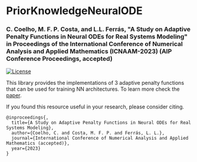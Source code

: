 # PriorKnowledgeNeuralODE

### C. Coelho, M. F. P. Costa, and L.L. Ferrás, "A Study on Adaptive Penalty Functions in Neural ODEs for Real Systems Modeling" in Proceedings of the International Conference of Numerical Analysis and Applied Mathematics (ICNAAM-2023) (AIP Conference Proceedings, accepted)

[![License](https://img.shields.io/github/license/lululxvi/deepxde)](https://github.com/lululxvi/deepxde/blob/master/LICENSE)

This library provides the implementations of 3 adaptive penalty functions that can be used for training NN architectures. To learn more check the [paper](A_Study_on_Adaptive_Penalty_Functions_in_Neural_ODEs.pdf).

If you found this resource useful in your research, please consider citing.

```
@inproceedings{,
  title={A Study on Adaptive Penalty Functions in Neural ODEs for Real Systems Modeling},
  author={Coelho, C. and Costa, M. F. P. and Ferrás, L. L.},
  journal={International Conference of Numerical Analysis and Applied Mathematics (accepted)},
  year={2023}
}
